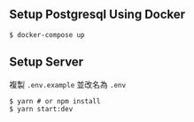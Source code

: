 ## Setup Postgresql Using Docker

```
$ docker-compose up
```

## Setup Server

複製 `.env.example` 並改名為 `.env`

```
$ yarn # or npm install
$ yarn start:dev
```
